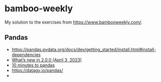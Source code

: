 # bamboo-weekly

My solution to the exercises from <https://www.bambooweekly.com/>.

## Pandas

- https://pandas.pydata.org/docs/dev/getting_started/install.html#install-dependencies
- [What’s new in 2.0.0 (April 3, 2023)](https://pandas.pydata.org/docs/dev/whatsnew/v2.0.0.html#what-s-new-in-2-0-0-april-3-2023)
- [10 minutes to pandas](https://pandas.pydata.org/pandas-docs/stable/user_guide/10min.html)
- https://datagy.io/pandas/
-  

